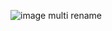 ![image](https://github.com/riiim400th/renamer/assets/98566465/e3d20bfd-74ae-474f-9851-b94d9d564c15)
multi rename
